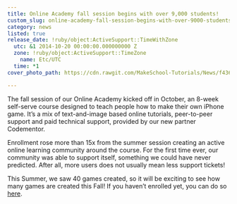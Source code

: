 ```yaml
---
title: Online Academy fall session begins with over 9,000 students!
custom_slug: online-academy-fall-session-begins-with-over-9000-students
category: news
listed: true
release_date: !ruby/object:ActiveSupport::TimeWithZone
  utc: &1 2014-10-20 00:00:00.000000000 Z
  zone: !ruby/object:ActiveSupport::TimeZone
    name: Etc/UTC
  time: *1
cover_photo_path: https://cdn.rawgit.com/MakeSchool-Tutorials/News/f43694c4826f95f6e00507306eefcd4bc6471e08/1967a82b-91a5-493c-8b62-12ecf27388fb/cover_photo.png

---
```

The fall session of our Online Academy kicked off in October, an 8-week self-serve course designed to teach people how to make their own iPhone game. It’s a mix of text-and-image based online tutorials, peer-to-peer support and paid technical support, provided by our new partner Codementor.

Enrollment rose more than 15x from the summer session creating an active online learning community around the course. For the first time ever, our community was able to support itself, something we could have never predicted. After all, more users does not usually mean less support tickets!

This Summer, we saw 40 games created, so it will be exciting to see how many games are created this Fall! If you haven’t enrolled yet, you can do so [here](http://www.makegameswith.us/online-academy).